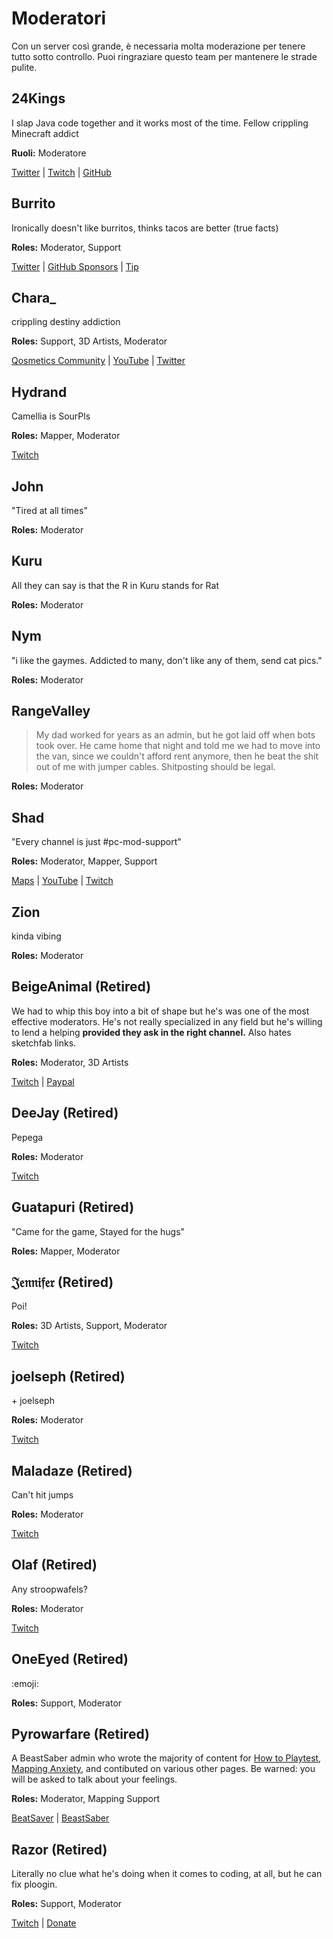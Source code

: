# Moderatori
Con un server così grande, è necessaria molta moderazione per tenere tutto sotto controllo. Puoi ringraziare questo team per mantenere le strade pulite.

## 24Kings
I slap Java code together and it works most of the time. Fellow crippling Minecraft addict

**Ruoli:** Moderatore

[Twitter](https://twitter.com/24Kings_Rock) | [Twitch](https://twitch.tv/24Kings) | [GitHub](https://github.com/The24Kings)

## Burrito
Ironically doesn't like burritos, thinks tacos are better (true facts)

**Roles:** Moderator, Support

[Twitter](https://twitter.com/BurritoSOFTWARE) | [GitHub Sponsors](https://github.com/sponsors/burritosoftware) | [Tip](https://streamelements.com/burritosoft/tip)

## Chara_
crippling destiny addiction

**Roles:** Support, 3D Artists, Moderator

[Qosmetics Community](https://discord.gg/qosmetics) | [YouTube](https://www.youtube.com/c/CharaHere) | [Twitter](https://twitter.com/ItsCharaHere)

## Hydrand
Camellia is SourPls

**Roles:** Mapper, Moderator

[Twitch](https://www.twitch.tv/hydrandvr)

## John
"Tired at all times"

**Roles:** Moderator

## Kuru
All they can say is that the R in Kuru stands for Rat

**Roles:** Moderator

## Nym
"i like the gaymes. Addicted to many, don't like any of them, send cat pics."

**Roles:** Moderator

## RangeValley
> My dad worked for years as an admin, but he got laid off when bots took over. He came home that night and told me we had to move into the van, since we couldn't afford rent anymore, then he beat the shit out of me with jumper cables. Shitposting should be legal.

**Roles:** Moderator

## Shad
"Every channel is just #pc-mod-support"

**Roles:** Moderator, Mapper, Support

[Maps](https://beatsaver.com/uploader/5cff0b7498cc5a672c850a45) | [YouTube](https://www.youtube.com/channel/UCLiwd2iGUDl2kvw8FM2qwFQ) | [Twitch](https://www.twitch.tv/shadlive)

## Zion
kinda vibing

**Roles:** Moderator

## BeigeAnimal (Retired)
We had to whip this boy into a bit of shape but he's was one of the most effective moderators. He's not really specialized in any field but he's willing to lend a helping **provided they ask in the right channel.** Also hates sketchfab links.

**Roles:** Moderator, 3D Artists

[Twitch](https://www.twitch.tv/beigeanimaltv) | [Paypal](https://paypal.me/beigeanimal)

## DeeJay (Retired)
Pepega

**Roles:** Moderator

[Twitch](https://www.twitch.tv/deejayvr)

## Guatapuri (Retired)
"Came for the game, Stayed for the hugs"

**Roles:** Mapper, Moderator

## 𝔍𝔢𝔫𝔫𝔦𝔣𝔢𝔯 (Retired)
Poi!

**Roles:** 3D Artists, Support, Moderator

[Twitch](https://www.twitch.tv/br3uker)

## joelseph (Retired)
\+ joelseph

**Roles:** Moderator

[Twitch](https://www.twitch.tv/tehjoelseph)

## Maladaze (Retired)
Can't hit jumps

**Roles:** Moderator

[Twitch](https://www.twitch.tv/infjager)

## Olaf (Retired)
Any stroopwafels?

**Roles:** Moderator

[Twitch](https://twitch.tv/olafstad)

## OneEyed (Retired)
:emoji:

**Roles:** Support, Moderator

## Pyrowarfare (Retired)
A BeastSaber admin who wrote the majority of content for [How to Playtest](./how-to-testplay.md), [Mapping Anxiety](./mapping-anxiety.md), and contibuted on various other pages. Be warned: you will be asked to talk about your feelings.

**Roles:** Moderator, Mapping Support

[BeatSaver](https://beatsaver.com/uploader/5e99c7df3f476a0006596cdf) | [BeastSaber](https://bsaber.com/members/pyrowarfare/)

## Razor (Retired)
Literally no clue what he's doing when it comes to coding, at all, but he can fix ploogin.

**Roles:** Support, Moderator

[Twitch](https://www.twitch.tv/sarpest_razor) | [Donate](https://streamelements.com/sarpest_razor/tip)
